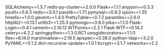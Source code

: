 SQLAlchemy==1.3.7
redis-py-cluster==2.0.0
Flask==1.1.1
anyjson==0.3.3
psutil==5.6.3
redis==3.0.1
passlib==1.7.1
pymysql==0.9.3
ujson==1.35
hiredis==1.0.0
gevent==1.4.0
PrettyTable==0.7.2
paramiko==2.6.0
httplib2==0.13.1
urllib3==1.25.3
pymongo==3.9.0
pika==1.1.0
Flask-Login==0.4.1
cement==2.10.12
WTForms==2.2.1
Flask-WTF==0.14.2
celery==4.2.2
springpython==1.3.0.RC1
uwsgidecorators==1.1.0
flex==6.14.0
marshmallow==2.19.5
apispec==0.38.0
python-ldap==3.2.0
PyYAML==5.1.2
dict-recursive-update==1.0.1
bcrypt==3.1.7
networkx==2.2